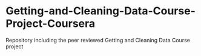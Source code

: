 # Getting-and-Cleaning-Data-Course-Project-Coursera
Repository including the peer reviewed Getting and Cleaning Data Course project
